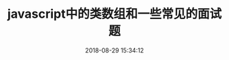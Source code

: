 ---
title: javascript中的类数组和一些常见的面试题
date: 2018-08-29 15:34:12
tags: [JavaScript]
categories: [JavaScript]
description: javascript中的类数组有哪些和一些常见的面试题
---